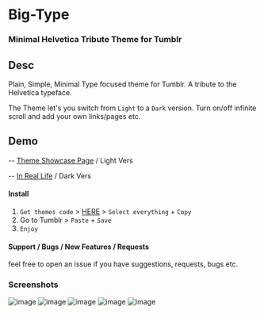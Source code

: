 # Big-Type
### Minimal Helvetica Tribute Theme for Tumblr 

## Desc
Plain, Simple, Minimal Type focused theme for Tumblr. A tribute to the Helvetica typeface.

The Theme let's you switch from `Light` to a `Dark` version. Turn on/off infinite scroll and add your own links/pages etc.

## Demo
  -- [Theme Showcase Page](http://big-type-theme.tumblr.com/) / Light Vers
  
  -- [In Real Life](http://gxt.tumblr.com/) / Dark Vers

#### Install
1. `Get themes code` > [HERE](https://raw.githubusercontent.com/thagxt/Big-Type/master/theme.html) > `Select everything` + `Copy`
2. Go to Tumblr > `Paste` + `Save`
3. `Enjoy`

#### Support / Bugs / New Features / Requests
feel free to open an issue if you have suggestions, requests, bugs etc.

### Screenshots
![image](https://i.imgur.com/CfkT67R.png)
![image](https://i.imgur.com/TEo3Knp.png)
![image](https://i.imgur.com/YgLc5hF.png)
![image](https://i.imgur.com/LWEnMHE.png)
![image](https://i.imgur.com/MPzNwmw.png)
